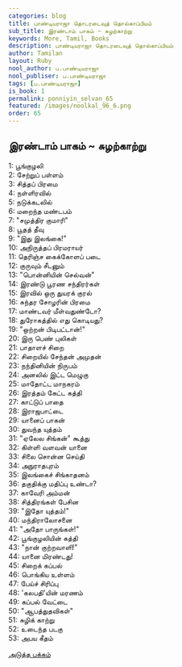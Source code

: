 ```yaml
---
categories: blog
title: பாண்டியராஜா தொடரடைவுத் தொல்காப்பியம்
sub_title: இரண்டாம் பாகம் ~ சுழற்காற்று
keywords: More, Tamil, Books
description: பாண்டியராஜா தொடரடைவுத் தொல்காப்பியம்
author: Tamilan
layout: Ruby
nool_author: ப.பாண்டியராஜா
nool_publiser: ப.பாண்டியராஜா
tags: [ப.பாண்டியராஜா]
is_book: 1
permalink: ponniyin_selvan_65
featured: /images/noolkal_96_6.png
order: 65
---
```



## இரண்டாம் பாகம் ~ சுழற்காற்று

1: பூங்குழலி  
2: சேற்றுப் பள்ளம்  
3: சித்தப் பிரமை  
4: நள்ளிரவில்  
5: நடுக்கடலில்  
6: மறைந்த மண்டபம்  
7: "சமுத்திர குமாரி"  
8: பூதத் தீவு  
9: "இது இலங்கை!"  
10: அநிருத்தப் பிரமராயர்  
11: தெரிஞ்ச கைக்கோளப் படை  
12: குருவும் சீடனும்  
13: "பொன்னியின் செல்வன்"  
14: இரண்டு பூரண சந்திரர்கள்  
15: இரவில் ஒரு துயரக் குரல்  
16: சுந்தர சோழரின் பிரமை  
17: மாண்டவர் மீள்வதுண்டோ?  
18: துரோகத்தில் எது கொடியது?  
19: "ஒற்றன் பிடிபட்டான்!"  
20: இரு பெண் புலிகள்  
21: பாதாளச் சிறை  
22: சிறையில் சேந்தன் அமுதன்  
23: நந்தினியின் நிருபம்  
24: அனலில் இட்ட மெழுகு  
25: மாதோட்ட மாநகரம்  
26: இரத்தம் கேட்ட கத்தி  
27: காட்டுப் பாதை  
28: இராஜபாட்டை  
29: யானைப் பாகன்  
30: துவந்த யுத்தம்  
31: "ஏலேல சிங்கன்" கூத்து  
32: கிள்ளி வளவன் யானை  
33: சிலை சொன்ன செய்தி  
34: அநுராதபுரம்  
35: இலங்கைச் சிங்காதனம்  
36: தகுதிக்கு மதிப்பு உண்டா?  
37: காவேரி அம்மன்  
38: சித்திரங்கள் பேசின  
39: "இதோ யுத்தம்!"  
40: மந்திராலோசனை  
41: "அதோ பாருங்கள்!"  
42: பூங்குழலியின் கத்தி  
43: "நான் குற்றவாளி!"  
44: யானை மிரண்டது!  
45: சிறைக் கப்பல்  
46: பொங்கிய உள்ளம்  
47: பேய்ச் சிரிப்பு  
48: 'கலபதி'யின் மரணம்  
49: கப்பல் வேட்டை  
50: "ஆபத்துதவிகள்"  
51: சுழிக் காற்று  
52: உடைந்த படகு  
53: அபய கீதம்

[அடுத்த பக்கம்](ponniyin_selvan_66)